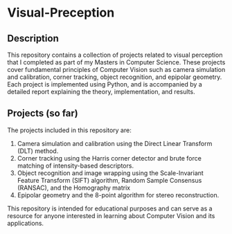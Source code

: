 # Visual-Preception

## Description
This repository contains a collection of projects related to visual perception that I completed as part of my Masters in Computer Science. These projects cover fundamental principles of Computer Vision such as camera simulation and calibration, corner tracking, object recognition, and epipolar geometry. Each project is implemented using Python, and is accompanied by a detailed report explaining the theory, implementation, and results. 
## Projects (so far)

The projects included in this repository are:
1. Camera simulation and calibration using the Direct Linear Transform (DLT) method. <br>
2. Corner tracking using the Harris corner detector and brute force matching of intensity-based descriptors. <br>
3. Object recognition and image wrapping using the Scale-Invariant Feature Transform (SIFT) algorithm, Random Sample Consensus (RANSAC), and the Homography matrix <br>
4. Epipolar geometry and the 8-point algorithm for stereo reconstruction. <br>

This repository is intended for educational purposes and can serve as a resource for anyone interested in learning about Computer Vision and its applications.
